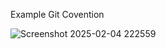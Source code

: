 Example Git Covention

![Screenshot 2025-02-04 222559](https://github.com/user-attachments/assets/ab4c0c30-4b21-485b-8a1c-a5d7bbcbe5d7)
